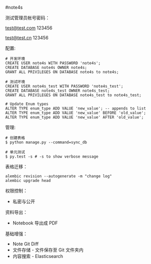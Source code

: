 #note4s


测试管理员帐号密码：

test@test.com
123456

test@test.cn
123456

配置:
```
# 开发环境
CREATE USER note4s WITH PASSWORD 'note4s';
CREATE DATABASE note4s OWNER note4s;
GRANT ALL PRIVILEGES ON DATABASE note4s to note4s;

# 测试环境
CREATE USER note4s_test WITH PASSWORD 'note4s_test';
CREATE DATABASE note4s_test OWNER note4s_test;
GRANT ALL PRIVILEGES ON DATABASE note4s_test to note4s_test;

# Update Enum types
ALTER TYPE enum_type ADD VALUE 'new_value'; -- appends to list
ALTER TYPE enum_type ADD VALUE 'new_value' BEFORE 'old_value';
ALTER TYPE enum_type ADD VALUE 'new_value' AFTER 'old_value';
```


管理:
```
# 创建表格
$ python manage.py --command=sync_db

# 单元测试
$ py.test -s # -s to show verbose message
```

表格迁移：
```
alembic revision --autogenerate -m "change log"
alembic upgrade head
```

权限控制：
  * 私密与公开

资料导出：
  * Notebook 导出成 PDF

基础增强：
  * Note Git Diff
  * 文件存储 - 文件保存至 Git 文件夹内
  * 内容搜索 - Elasticsearch
